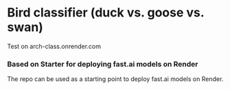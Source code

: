 # Bird classifier (duck vs. goose vs. swan)
Test on arch-class.onrender.com

### Based on Starter for deploying fast.ai models on Render
The repo can be used as a starting point to deploy fast.ai models on Render.
